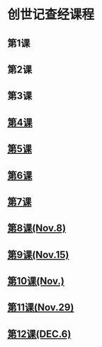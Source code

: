 # 创世记查经课程
## 第1课
## 第2课
## 第3课
## [第4课](第4课.md)
## [第5课](第5课.md)
## [第6课](第6课.md)
## [第7课](第7课.md)
## [第8课(Nov.8)](第8课.md)
## [第9课(Nov.15)](第9课.md)
## [第10课(Nov.)](第10课.md)
## [第11课(Nov.29)](第11课.md)
## [第12课(DEC.6)](第12课.md)